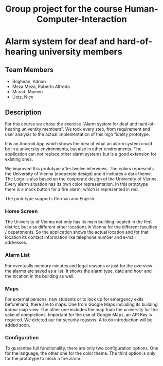 
# <div style="text-align: center">Group project for the course Human-Computer-Interaction</div>
# Alarm system for deaf and hard-of-hearing university members


## Team Members
- Boghean, Adrian
- Meza Meza, Roberto Alfredo
- Murad, Mumen
- Uetz, Nico

## Description
For this course we chose the exercise "Alarm system for deaf and hard-of-hearing university members".
We took every step, from requirement and user analysis to the actual implementation of this high fidelity
prototype.

It is an Android App which shows the idea of what an alarm system could be in a university environments, but
also in other environments. The application can not replace other alarm systems but is a good extension for
existing ones.

We improved this prototype after twelve interviews. The colors represents the University of Vienna
(cooperate design) and it includes a dark theme. The Logo is also based on the cooperate design of the
University of Vienna. Every alarm situation has its own color representation. In this prototype there
is a mock button for a fire alarm, which is represented in red.

The prototype supports German and English.

### Home Screen
The University of Vienna not only has its main building located in the first district, but also different
other locations in Vienna for the different faculties / departments. So the application shows the actual
location and for that location its contact information like telephone number and e-mail addresses.


### Alarm List
For eventually memory minutes and legal reasons or just for the overview the alarms are saved as a list.
It shows the alarm type, date and hour and the location in the building as well.


### Maps
For external persons, new students or to look up for emergency exits beforehand, there are to
maps. One from Google Maps including its building indoor map view. The other one includes the
map from the university for the sake of completions. Important for the use of Google Maps, an
API Key is required. We deleted our for security reasons. A to do introduction will be added soon.


### Configuration
To guarantee full functionality, there are only two configuration options. One for the language, the
other one for the color theme. The third option is only for the prototype to mock a fire alarm.


<!--
## Readme - M4

* Gruppe:       18:00
* Team-Nr.:     312
* Projektthema: Alarmsystem für gehörlose Universitätsangehörige

### Implementierung

Framework:	    Android

API-Version:	API 28

Gerät(e), auf dem(denen) getestet wurde:

Hr. Meza Meza:
Pixel 4 - API 28 (Emulator)
Pixel 3 - API 30 (Emulator)
Pixel 2 - API 28 (Emulator)
Samsung A50 - API 30 

Hr. Murad:
Pixel 2 - API 30 (Emulator)
Samsung Note 9 

Hr. Uetz:
Pixel 2 - API 30 (Emulator)
Samsung S8+ - API 28

Hr. Boghean:
Pixel 2 - API 30 (Emulator)
OnePlus 5T - API 29

Externe Libraries und Frameworks:
AndroidPdfViewer (https://github.com/barteksc/AndroidPdfViewer)
Picasso (https://square.github.io/picasso)

Dauer der Entwicklung:

Hr. Meza Meza: ~2 Stunden (MS3: 25 Stunden und 30 Minuten)

Hr. Murad: ~2 Stunden (MS3: 23 Stunden und 35 Minuten)

Hr. Uetz: ~2 Stunden (MS3: 22 Stunden)

Hr. Boghean: ~1.5 Stunden (MS3: 24 Stunden)


Weitere Anmerkungen:
Dark Mode ist jetzt implementiert. Außerdem wurde die Schriftgröße der Titel
vergrößert. Buttongröße der Karten- und Sprachauswahl wurden ebenso vergrößert.
Weiters sind jetzt die Inhalte aller Fragments ins Englische übersetzt
worden. Die Sprache bleibt außerdem gespeichert und der / die Benutzer*in bekommt
ein Feedback beim Wechsel der Sprache.

Die Mock Button kann jetzt nur hintereinander ausgeführt werden, anstatt parallel.
Des Weiteren wurde die APK Größe von ca. 60 MB auf etwas weniger als 20 MB verringert.
Zusätzlich werden release APKs für vier gängigsten Architekuren unterstützt und es
gibt eine Universale APK.
-->